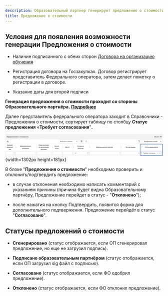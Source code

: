 ```yaml
---
description: Образовательный партнер генерирует предложение о стоимости
title: Предложение о стоимости
---
```


## Условия для появления возможности генерации Предложения о стоимости

-  Наличие подписанного с обеих сторон [Договора на организацию обучения](./dogovor-na-organizaciyu-obucheniya/_index)

-  Регистрация договора на Госзакупках. Договор регистрирует представитель Федерального оператора, затем делает пометку о регистрации в договоре.

-  Указание даты для второй подписи

**Генерация предложения о стоимости проходит со стороны Образовательного партнёра.** [**Подробнее**](https://app.gitbook.com/s/3Jd9LBiDyrDV2OO6pK6j/spravochniki/predlozhenie-o-stoimosti-dlya-programmy)

Далее представитель федерального оператора заходит в  Справочники - Предложения о стоимости, сортирует таблицу по столбцу **Статус предложения** «**Требует согласования**"**.**

![](./predlozhenie-o-stoimosti.png){width=1302px height=181px}

В блоке "**Предложения о стоимости**" необходимо проверить и отклонить/подтвердить предложение:

-  в случае отклонения необходимо написать комментарий с указанием причины (причина будет видна Образовательному партнёру, Предложение перейдет в статус - "**Отклонено**");

-  после нажатия на кнопку Подтвердить, появится форма для дополнительного подтвержения.  Предложение перейдёт в статус "**Согласовано**".

## Статусы предложений о стоимости

-  **Сгенерировано** (статус отображается, если ОП сгенерировал предложение, но еще не загрузил подпись).

-  **Подписано образовательным партнёром** (статус отображается, если ОП загрузил sig файл с подписью).

-  **Согласовано** (статус отображается, если ФО одобрил предложение).

-  **Отклонено** (статус отображается, если ФО отклонил предложение).